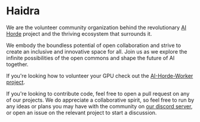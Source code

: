 # Haidra 

We are the volunteer community organization behind the revolutionary [AI Horde](https://github.com/Haidra-Org/AI-Horde) project and the thriving ecosystem that surrounds it.

We embody the boundless potential of open collaboration and strive to create an inclusive and innovative space for all. Join us as we explore the infinite possibilities of the open commons and shape the future of AI together.

If you're looking how to volunteer your GPU check out the [AI-Horde-Worker project](https://github.com/Haidra-Org/AI-Horde-Worker).

If you're looking to contribute code, feel free to open a pull request on any of our projects. We do appreciate a collaborative spirit, so feel free to run by any ideas or plans you may have with the community on [our discord server](https://discord.gg/3DxrhksKzn), or open an issue on the relevant project to start a discussion.


<!--

**Here are some ideas to get you started:**

🙋‍♀️ A short introduction - what is your organization all about?
🌈 Contribution guidelines - how can the community get involved?
👩‍💻 Useful resources - where can the community find your docs? Is there anything else the community should know?
🍿 Fun facts - what does your team eat for breakfast?
🧙 Remember, you can do mighty things with the power of [Markdown](https://docs.github.com/github/writing-on-github/getting-started-with-writing-and-formatting-on-github/basic-writing-and-formatting-syntax)
-->
